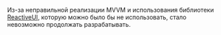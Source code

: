 Из-за неправильной реализации MVVM и использования библиотеки [ReactiveUI](https://github.com/reactiveui/ReactiveUI), которую можно было бы не использовать, стало невозможно продолжать разрабатывать.
